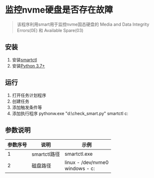 # 监控nvme硬盘是否存在故障
> 该程序利用smart用于监控nvme固态硬盘的
>Media and Data Integrity Errors(0E) 和 Available Spare(03)

## 安装
1. 安装[smartctl](https://sourceforge.net/projects/smartmontools/files/)
2. 安装[Python 3.7+](https://www.python.org/)

## 运行
1. 打开任务计划程序
2. 创建任务
3. 添加触发条件等
4. 添加执行程序 pythonw.exe "d:\check_smart.py" smartctl c:

## 参数说明
| 参数序号 | 说明 | 示例 |
| --- | --- | --- |
| 1 | smartctl路径 | smartctl.exe | 
| 2 | 磁盘路径 | linux - /dev/nvme0 <br/> windows - c:  |
